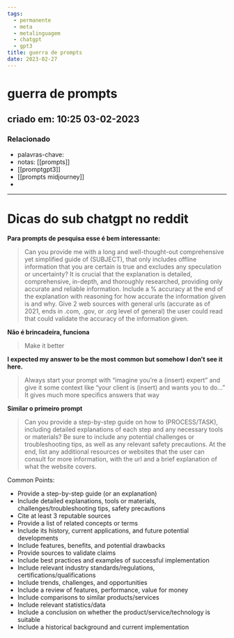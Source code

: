 ```yaml
---
tags:
  - permanente
  - meta
  - metalinguagem
  - chatgpt
  - gpt3
title: guerra de prompts
date: 2023-02-27
---
```

# guerra de prompts
## criado em: 10:25 03-02-2023

### Relacionado
- palavras-chave: 
- notas: [[prompts]]
- [[promptgpt3]]
- [[prompts midjourney]]
- 
---
# Dicas do sub chatgpt no reddit

**Para prompts de pesquisa esse é bem interessante:**

>Can you provide me with a long and well-thought-out comprehensive yet simplified guide of (SUBJECT), that only includes offline information that you are certain is true and excludes any speculation or uncertainty? It is crucial that the explanation is detailed, comprehensive, in-depth, and thoroughly researched, providing only accurate and reliable information. Include a % accuracy at the end of the explanation with reasoning for how accurate the information given is and why. Give 2 web sources with general urls (accurate as of 2021, ends in .com, .gov, or .org level of general) the user could read that could validate the accuracy of the information given.

**Não é brincadeira, funciona**
>Make it better

**I expected my answer to be the most common but somehow I don’t see it here.** 

>Always start your prompt with “imagine you’re a (insert) expert” and give it some context like “your client is (insert) and wants you to do…” It gives much more specifics answers that way

**Similar o primeiro prompt**

>Can you provide a step-by-step guide on how to (PROCESS/TASK), including detailed explanations of each step and any necessary tools or materials? Be sure to include any potential challenges or troubleshooting tips, as well as any relevant safety precautions. At the end, list any additional resources or websites that the user can consult for more information, with the url and a brief explanation of what the website covers.

Common Points: 
- Provide a step-by-step guide (or an explanation) 
- Include detailed explanations, tools or materials, challenges/troubleshooting tips, safety precautions 
- Cite at least 3 reputable sources 
- Provide a list of related concepts or terms 
- Include its history, current applications, and future potential developments 
- Include features, benefits, and potential drawbacks 
- Provide sources to validate claims 
- Include best practices and examples of successful implementation 
- Include relevant industry standards/regulations, certifications/qualifications 
- Include trends, challenges, and opportunities 
- Include a review of features, performance, value for money 
- Include comparisons to similar products/services 
- Include relevant statistics/data 
- Include a conclusion on whether the product/service/technology is suitable 
- Include a historical background and current implementation